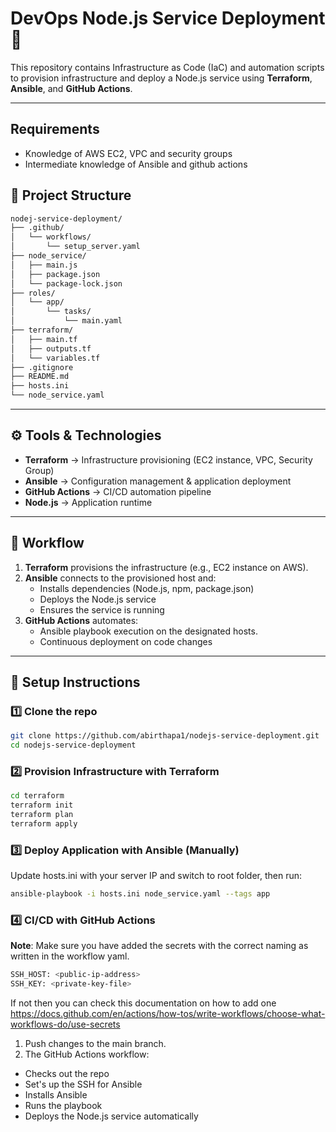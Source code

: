 # DevOps Node.js Service Deployment 🚀

This repository contains Infrastructure as Code (IaC) and automation scripts to provision infrastructure and deploy a Node.js service using **Terraform**, **Ansible**, and **GitHub Actions**.

---

## Requirements

- Knowledge of AWS EC2, VPC and security groups
- Intermediate knowledge of Ansible and github actions

## 📂 Project Structure

```bash
nodej-service-deployment/
├── .github/
│   └── workflows/
│       └── setup_server.yaml
├── node_service/
│   ├── main.js
│   ├── package.json
│   └── package-lock.json
├── roles/
│   └── app/
│       └── tasks/
│           └── main.yaml
├── terraform/
│   ├── main.tf
│   ├── outputs.tf
│   └── variables.tf
├── .gitignore
├── README.md
├── hosts.ini
└── node_service.yaml
```

---

## ⚙️ Tools & Technologies

- **Terraform** → Infrastructure provisioning (EC2 instance, VPC, Security Group)
- **Ansible** → Configuration management & application deployment
- **GitHub Actions** → CI/CD automation pipeline
- **Node.js** → Application runtime

---

## 🚀 Workflow

1. **Terraform** provisions the infrastructure (e.g., EC2 instance on AWS).
2. **Ansible** connects to the provisioned host and:
   - Installs dependencies (Node.js, npm, package.json)
   - Deploys the Node.js service
   - Ensures the service is running
3. **GitHub Actions** automates:
   - Ansible playbook execution on the designated hosts.
   - Continuous deployment on code changes

---

## 🔑 Setup Instructions

### 1️⃣ Clone the repo

```bash
git clone https://github.com/abirthapa1/nodejs-service-deployment.git
cd nodejs-service-deployment
```

### 2️⃣ Provision Infrastructure with Terraform

```bash
cd terraform
terraform init
terraform plan
terraform apply
```

### 3️⃣ Deploy Application with Ansible (Manually)

Update hosts.ini with your server IP and switch to root folder, then run:

```bash
ansible-playbook -i hosts.ini node_service.yaml --tags app
```

### 4️⃣ CI/CD with GitHub Actions

**Note**: Make sure you have added the secrets with the correct naming as written in the workflow yaml.

```bash
SSH_HOST: <public-ip-address>
SSH_KEY: <private-key-file>
```

If not then you can check this documentation on how to add one
https://docs.github.com/en/actions/how-tos/write-workflows/choose-what-workflows-do/use-secrets

1. Push changes to the main branch.
2. The GitHub Actions workflow:

- Checks out the repo
- Set's up the SSH for Ansible
- Installs Ansible
- Runs the playbook
- Deploys the Node.js service automatically

```

```
